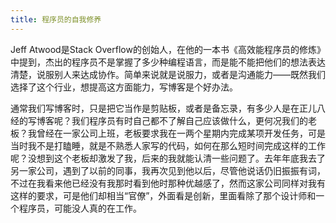 ```yaml
---
title: 程序员的自我修养
---
```

Jeff Atwood是Stack Overflow的创始人，在他的一本书《高效能程序员的修炼》中提到，杰出的程序员不是掌握了多少种编程语言，而是能不能把他们的想法表达清楚，说服别人来达成协作。简单来说就是说服力，或者是沟通能力——既然我们选择了这个行业，想提高这方面能力，写博客是个好办法。

通常我们写博客时，只是把它当作是剪贴板，或者是备忘录，有多少人是在正儿八经的写博客呢？我们程序员有时自己都不了解自己应该做什么，更何况我们的老板？我曾经在一家公司上班，老板要求我在一两个星期内完成某项开发任务，可是当时我不是打瞌睡，就是不熟悉人家写的代码，如何在那么短时间完成这样的工作呢？没想到这个老板却激发了我，后来的我就能认清一些问题了。去年年底我去了另一家公司，遇到了以前的同事，我再次见到他以后，尽管他说话仍旧振振有词，不过在我看来他已经没有我那时看到他时那种优越感了，然而这家公司同样对我有这样的要求，可是他们却相当“官僚”，外面看是创新，里面看除了那个设计师和一个程序员，可能没人真的在工作。
